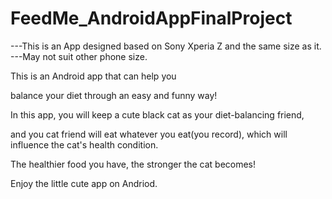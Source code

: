 # FeedMe_AndroidAppFinalProject
---This is an App designed based on Sony Xperia Z and the same size as it.
---May not suit other phone size.

This is an Android app that can help you

balance your diet through an easy and funny way!

In this app, you will keep a cute black cat as your diet-balancing friend,

and you cat friend will eat whatever you eat(you record), which will influence the cat's health condition.

The healthier food you have, the stronger the cat becomes!

Enjoy the little cute app on Andriod.
